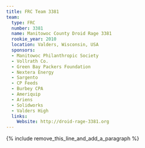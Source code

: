 ```yaml
---
title: FRC Team 3381
team:
  type: FRC
  number: 3381
  name: Manitowoc County Droid Rage 3381
  rookie_year: 2010
  location: Valders, Wisconsin, USA
  sponsors:
  - Manitowoc Philanthropic Society
  - Vollrath Co.
  - Green Bay Packers Foundation
  - Nextera Energy
  - Sargento
  - CP Feeds
  - Burbey CPA
  - Ameriquip
  - Ariens
  - Solidworks
  - Valders High
  links:
    Website: http://droid-rage-3381.org
---
```


{% include remove_this_line_and_add_a_paragraph %}